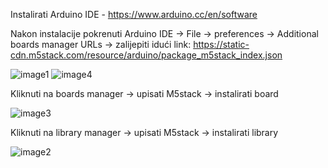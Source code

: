Instalirati Arduino IDE - https://www.arduino.cc/en/software

Nakon instalacije pokrenuti Arduino IDE -> File -> preferences -> Additional boards manager URLs -> zalijepiti idući link: https://static-cdn.m5stack.com/resource/arduino/package_m5stack_index.json

![image1](https://github.com/Robokacija/Modul_8/assets/118769162/5a265dac-5688-4fc0-837f-cccc113c09f4)
![image4](https://github.com/Robokacija/Modul_8/assets/118769162/86bb06bf-efac-4bf3-b1ff-d60fc9523cfd)

Kliknuti na boards manager -> upisati M5stack -> instalirati board

![image3](https://github.com/Robokacija/Modul_8/assets/118769162/eb952cf2-2368-4ae1-b504-9fdc6ccb4316)

Kliknuti na library manager -> upisati M5stack -> instalirati library

![image2](https://github.com/Robokacija/Modul_8/assets/118769162/25251adb-7286-4de5-84d7-39eec726660c)
